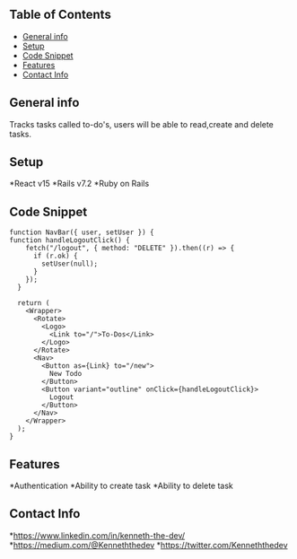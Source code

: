 

## Table of Contents

* [General info](#general-info)
* [Setup](#setup)
* [Code Snippet](#code-snippet)
* [Features](#features)
* [Contact Info](#contact-info)
    

##   General info 

Tracks tasks called to-do's, users will be able to read,create and delete tasks.
     

##   Setup

*React v15 
*Rails v7.2
*Ruby on Rails
    


## Code Snippet

```
function NavBar({ user, setUser }) {
function handleLogoutClick() {
    fetch("/logout", { method: "DELETE" }).then((r) => {
      if (r.ok) {
        setUser(null);
      }
    });
  }
  
  return (
    <Wrapper>
      <Rotate>
        <Logo>
          <Link to="/">To-Dos</Link>
        </Logo>
      </Rotate>
      <Nav>
        <Button as={Link} to="/new">
          New Todo
        </Button>
        <Button variant="outline" onClick={handleLogoutClick}>
          Logout
        </Button>
      </Nav>
    </Wrapper>
  );
}

```



##  Features
*Authentication 
*Ability to create task
*Ability to delete task
     


##   Contact Info
    
*https://www.linkedin.com/in/kenneth-the-dev/
*https://medium.com/@Kenneththedev
*https://twitter.com/Kenneththedev

